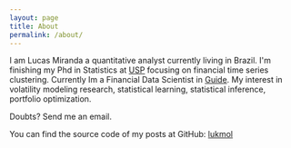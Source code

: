 ```yaml
---
layout: page
title: About
permalink: /about/
---
```


I am Lucas Miranda a quantitative analyst currently living in Brazil. I'm finishing my Phd in Statistics at [USP](https://www.ime.usp.br/en/graduate/statistics/) focusing on financial time series clustering. Currently Im a Financial Data Scientist in [Guide](https://www.guide.com.br/). My interest in volatility modeling research, statistical learning, statistical inference, portfolio optimization.

Doubts? Send me an email.

You can find the source code of my posts at GitHub:
[lukmol](https://github.com/lukmol)
